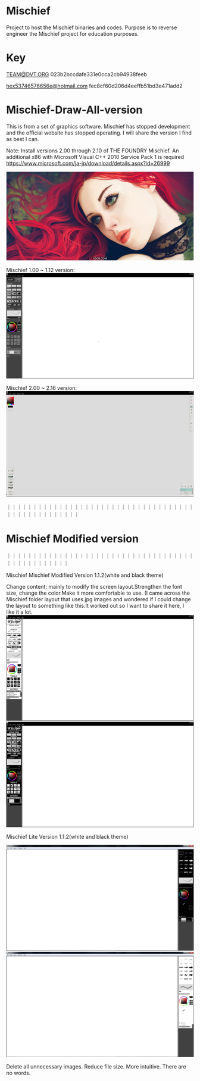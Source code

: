 # Mischief
Project to host the Mischief binaries and codes. Purpose is to reverse engineer the Mischief project for education purposes.

# Key
TEAM@DVT.ORG
023b2bccdafe331e0cca2cb94938feeb

hex53746576656e@hotmail.com
fec8cf60d206d4eeffb51bd3e471add2


# Mischief-Draw-All-version
This is from a set of graphics software. Mischief has stopped development and the official website has stopped operating. I will share the version I find as best I can.

Note: Install versions 2.00 through 2.10 of THE FOUNDRY Mischief. An additional x86 with Microsoft Visual C++ 2010 Service Pack 1 is required
https://www.microsoft.com/ja-jp/download/details.aspx?id=26999

![image](https://github.com/Aram-Lin/Mischief-Draw-All-version/blob/main/photo/030459gik5pspim7zsp07q.jpg)

Mischief 1.00 ~ 1.12 version:
![image](https://github.com/Aram-Lin/Mischief-Draw-All-version/blob/main/photo/Snipaste_2022-10-11_15-28-11.jpg)

Mischief 2.00 ~ 2.16 version:
![image](https://github.com/Aram-Lin/Mischief-Draw-All-version/blob/main/photo/Snipaste_2022-10-11_15-26-44.jpg)

｜｜｜｜｜｜｜｜｜｜｜｜｜｜｜｜｜｜｜｜｜｜｜｜｜｜｜｜｜｜｜｜｜｜｜｜｜｜｜｜｜｜｜｜｜｜｜｜｜｜

#                                        Mischief Modified version


｜｜｜｜｜｜｜｜｜｜｜｜｜｜｜｜｜｜｜｜｜｜｜｜｜｜｜｜｜｜｜｜｜｜｜｜｜｜｜｜｜｜｜｜｜｜｜｜

Mischief Mischief Modified Version 1.1.2(white and black theme)

Change content: mainly to modify the screen layout.Strengthen the font size, change the color.Make it more comfortable to use.
(I came across the Mischief folder layout that uses.jpg images and wondered if I could change the layout to something like this.It worked out so I want to share it here, I like it a lot.
![image](https://github.com/Aram-Lin/Mischief-Draw-All-version/blob/main/photo/Snipaste_2022-10-16_01-24-44.jpg)
![image](https://github.com/Aram-Lin/Mischief-Draw-All-version/blob/main/photo/Snipaste_2022-10-16_01-24-31.jpg)



Mischief Lite Version 1.1.2(white and black theme)

![image](https://github.com/Aram-Lin/Mischief-Draw-All-version/blob/main/photo/Snipaste_2022-10-31_13-06-58.png)
![image](https://github.com/Aram-Lin/Mischief-Draw-All-version/blob/main/photo/Snipaste_2022-10-31_13-07-13.png)

Delete all unnecessary images. Reduce file size. 
More intuitive. There are no words.

